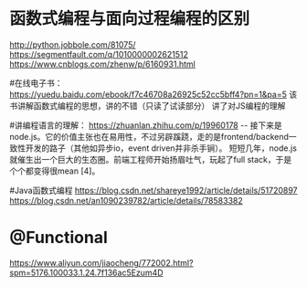 # 函数式编程与面向过程编程的区别
http://python.jobbole.com/81075/
https://segmentfault.com/q/1010000002621512
https://www.cnblogs.com/zhenw/p/6160931.html

#在线电子书：
https://yuedu.baidu.com/ebook/f7c46708a26925c52cc5bff4?pn=1&pa=5
该书讲解函数式编程的思想，讲的不错（只读了试读部分）
讲了对JS编程的理解

#讲编程语言的理解：
https://zhuanlan.zhihu.com/p/19960178
-- 接下来是node.js。它的价值主张也在易用性，不过另辟蹊跷，走的是frontend/backend一致性开发的路子（其他如异步io，event driven并非杀手锏）。
短短几年，node.js就催生出一个巨大的生态圈。前端工程师开始扬眉吐气，玩起了full stack，于是个个都变得很mean [4]。

#Java函数式编程
https://blog.csdn.net/shareye1992/article/details/51720897
https://blog.csdn.net/an1090239782/article/details/78583382

# @Functional
https://www.aliyun.com/jiaocheng/772002.html?spm=5176.100033.1.24.7f136ac5Ezum4D